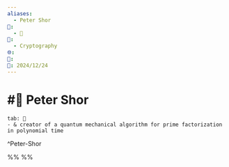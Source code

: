 ```yaml
---
aliases:
  - Peter Shor
📁:
  - 👤
👤:
  - Cryptography
🌐: 
📝: 
📅: 2024/12/24
---
```

# #👤 Peter Shor

```tabs
tab: 👤
- & creator of a quantum mechanical algorithm for prime factorization in polynomial time 
```

^Peter-Shor

%%
%%